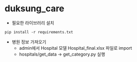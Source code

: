 # duksung_care
* 필요한 라이브러리 설치
```
pip install -r requirements.txt
```
* 병원 정보 가져오기
  * admin에서 Hospital 모델 Hospital_final.xlsx 파일로 import
  * hospitals/get_data -> get_category.py 실행
